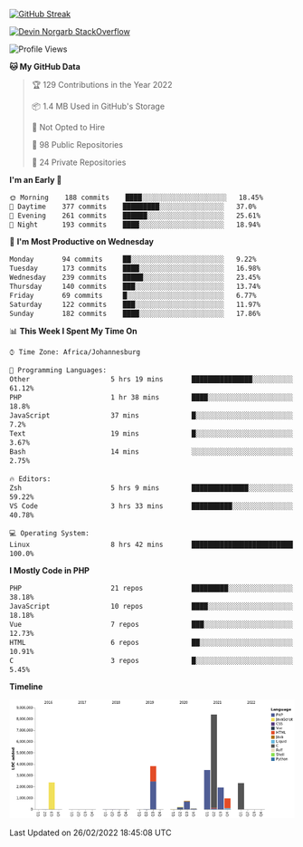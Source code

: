 
[![GitHub Streak](http://github-readme-streak-stats.herokuapp.com?user=DevinNorgarb&date_format=M%20j%5B%2C%20Y%5D)](https://git.io/streak-stats)


[![Devin Norgarb StackOverflow](https://github-readme-stackoverflow.vercel.app/?userID=4993755)](https://stackoverflow.com/users/4993755/devin-norgarb)

<!--START_SECTION:waka-->
![Profile Views](http://img.shields.io/badge/Profile%20Views-2-blue)

**🐱 My GitHub Data** 

> 🏆 129 Contributions in the Year 2022
 > 
> 📦 1.4 MB Used in GitHub's Storage 
 > 
> 🚫 Not Opted to Hire
 > 
> 📜 98 Public Repositories 
 > 
> 🔑 24 Private Repositories  
 > 
**I'm an Early 🐤** 

```text
🌞 Morning    188 commits    ████░░░░░░░░░░░░░░░░░░░░░   18.45% 
🌆 Daytime    377 commits    █████████░░░░░░░░░░░░░░░░   37.0% 
🌃 Evening    261 commits    ██████░░░░░░░░░░░░░░░░░░░   25.61% 
🌙 Night      193 commits    ████░░░░░░░░░░░░░░░░░░░░░   18.94%

```
📅 **I'm Most Productive on Wednesday** 

```text
Monday       94 commits     ██░░░░░░░░░░░░░░░░░░░░░░░   9.22% 
Tuesday      173 commits    ████░░░░░░░░░░░░░░░░░░░░░   16.98% 
Wednesday    239 commits    █████░░░░░░░░░░░░░░░░░░░░   23.45% 
Thursday     140 commits    ███░░░░░░░░░░░░░░░░░░░░░░   13.74% 
Friday       69 commits     █░░░░░░░░░░░░░░░░░░░░░░░░   6.77% 
Saturday     122 commits    ███░░░░░░░░░░░░░░░░░░░░░░   11.97% 
Sunday       182 commits    ████░░░░░░░░░░░░░░░░░░░░░   17.86%

```


📊 **This Week I Spent My Time On** 

```text
⌚︎ Time Zone: Africa/Johannesburg

💬 Programming Languages: 
Other                    5 hrs 19 mins       ███████████████░░░░░░░░░░   61.12% 
PHP                      1 hr 38 mins        ████░░░░░░░░░░░░░░░░░░░░░   18.8% 
JavaScript               37 mins             █░░░░░░░░░░░░░░░░░░░░░░░░   7.2% 
Text                     19 mins             █░░░░░░░░░░░░░░░░░░░░░░░░   3.67% 
Bash                     14 mins             ░░░░░░░░░░░░░░░░░░░░░░░░░   2.75%

🔥 Editors: 
Zsh                      5 hrs 9 mins        ██████████████░░░░░░░░░░░   59.22% 
VS Code                  3 hrs 33 mins       ██████████░░░░░░░░░░░░░░░   40.78%

💻 Operating System: 
Linux                    8 hrs 42 mins       █████████████████████████   100.0%

```

**I Mostly Code in PHP** 

```text
PHP                      21 repos            █████████░░░░░░░░░░░░░░░░   38.18% 
JavaScript               10 repos            ████░░░░░░░░░░░░░░░░░░░░░   18.18% 
Vue                      7 repos             ███░░░░░░░░░░░░░░░░░░░░░░   12.73% 
HTML                     6 repos             ██░░░░░░░░░░░░░░░░░░░░░░░   10.91% 
C                        3 repos             █░░░░░░░░░░░░░░░░░░░░░░░░   5.45%

```


**Timeline**

![Chart not found](https://raw.githubusercontent.com/DevinNorgarb/DevinNorgarb/main/charts/bar_graph.png) 


 Last Updated on 26/02/2022 18:45:08 UTC
<!--END_SECTION:waka-->

